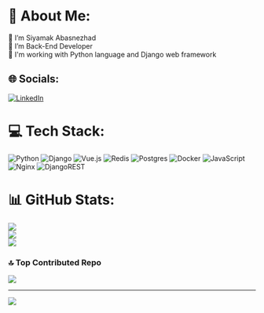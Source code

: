 # 💫 About Me:
🔭 I’m Siyamak Abasnezhad<br>👯 I’m Back-End Developer<br>🤝 I'm working with Python language and Django web framework<br>


## 🌐 Socials:
[![LinkedIn](https://img.shields.io/badge/LinkedIn-%230077B5.svg?logo=linkedin&logoColor=white)](https://linkedin.com/in/pydevcasts) 

# 💻 Tech Stack:
![Python](https://img.shields.io/badge/python-3670A0?style=plastic&logo=python&logoColor=ffdd54) ![Django](https://img.shields.io/badge/django-%23092E20.svg?style=plastic&logo=django&logoColor=white) ![Vue.js](https://img.shields.io/badge/vue.js-%2335495e.svg?style=plastic&logo=vuedotjs&logoColor=%234FC08D) ![Redis](https://img.shields.io/badge/redis-%23DD0031.svg?style=plastic&logo=redis&logoColor=white) ![Postgres](https://img.shields.io/badge/postgres-%23316192.svg?style=plastic&logo=postgresql&logoColor=white) ![Docker](https://img.shields.io/badge/docker-%230db7ed.svg?style=plastic&logo=docker&logoColor=white) ![JavaScript](https://img.shields.io/badge/javascript-%23323330.svg?style=plastic&logo=javascript&logoColor=%23F7DF1E) ![Nginx](https://img.shields.io/badge/nginx-%23009639.svg?style=plastic&logo=nginx&logoColor=white) ![DjangoREST](https://img.shields.io/badge/DJANGO-REST-ff1709?style=plastic&logo=django&logoColor=white&color=ff1709&labelColor=gray)
# 📊 GitHub Stats:
![](https://github-readme-stats.vercel.app/api?username=pydevcasts&theme=great-gatsby&hide_border=false&include_all_commits=true&count_private=false)<br/>
![](https://github-readme-streak-stats.herokuapp.com/?user=pydevcasts&theme=great-gatsby&hide_border=false)<br/>
![](https://github-readme-stats.vercel.app/api/top-langs/?username=pydevcasts&theme=great-gatsby&hide_border=false&include_all_commits=true&count_private=false&layout=compact)

### 🔝 Top Contributed Repo
![](https://github-contributor-stats.vercel.app/api?username=pydevcasts&limit=5&theme=dark&combine_all_yearly_contributions=true)

---
[![](https://visitcount.itsvg.in/api?id=pydevcasts&icon=5&color=5)](https://visitcount.itsvg.in)

<!-- Proudly created with GPRM ( https://gprm.itsvg.in ) -->
